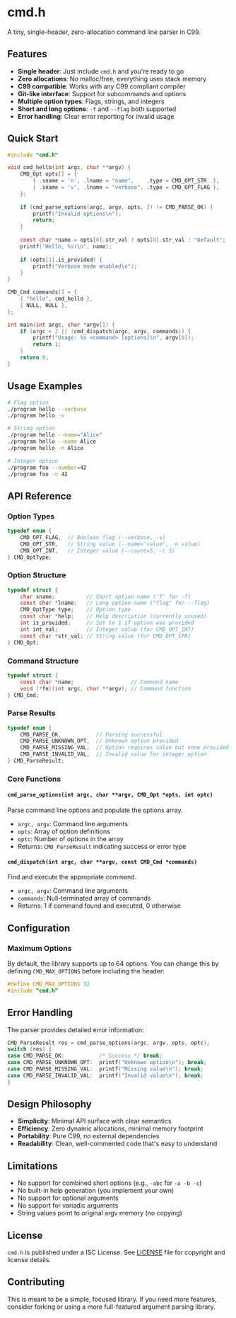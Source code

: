 # cmd.h

A tiny, single-header, zero-allocation command line parser in C99.

## Features

- **Single header**: Just include `cmd.h` and you're ready to go
- **Zero allocations**: No malloc/free, everything uses stack memory
- **C99 compatible**: Works with any C99 compliant compiler
- **Git-like interface**: Support for subcommands and options
- **Multiple option types**: Flags, strings, and integers
- **Short and long options**: `-f` and `--flag` both supported
- **Error handling**: Clear error reporting for invalid usage

## Quick Start

```c
#include "cmd.h"

void cmd_hello(int argc, char **argv) {
    CMD_Opt opts[] = {
        { .sname = 'n', .lname = "name",    .type = CMD_OPT_STR  },
        { .sname = 'v', .lname = "verbose", .type = CMD_OPT_FLAG },
    };
    
    if (cmd_parse_options(argc, argv, opts, 2) != CMD_PARSE_OK) {
        printf("Invalid options\n");
        return;
    }
    
    const char *name = opts[0].str_val ? opts[0].str_val : "Default";
    printf("Hello, %s!\n", name);
    
    if (opts[1].is_provided) {
        printf("Verbose mode enabled\n");
    }
}

CMD_Cmd commands[] = {
    { "hello", cmd_hello },
    { NULL, NULL },
};

int main(int argc, char *argv[]) {
    if (argc < 2 || !cmd_dispatch(argc, argv, commands)) {
        printf("Usage: %s <command> [options]\n", argv[0]);
        return 1;
    }
    return 0;
}
```

## Usage Examples

```bash
# Flag option
./program hello --verbose
./program hello -v

# String option
./program hello --name="Alice"
./program hello --name Alice
./program hello -n Alice

# Integer option
./program foo --number=42
./program foo -n 42
```

## API Reference

### Option Types

```c
typedef enum {
    CMD_OPT_FLAG,  // Boolean flag (--verbose, -v)
    CMD_OPT_STR,   // String value (--name="value", -n value)
    CMD_OPT_INT,   // Integer value (--count=5, -c 5)
} CMD_OptType;
```

### Option Structure

```c
typedef struct {
    char sname;          // Short option name ('f' for -f)
    const char *lname;   // Long option name ("flag" for --flag)
    CMD_OptType type;    // Option type
    const char *help;    // Help description (currently unused)
    int is_provided;     // Set to 1 if option was provided
    int int_val;         // Integer value (for CMD_OPT_INT)
    const char *str_val; // String value (for CMD_OPT_STR)
} CMD_Opt;
```

### Command Structure

```c
typedef struct {
    const char *name;                  // Command name
    void (*fn)(int argc, char **argv); // Command function
} CMD_Cmd;
```

### Parse Results

```c
typedef enum {
    CMD_PARSE_OK,           // Parsing successful
    CMD_PARSE_UNKNOWN_OPT,  // Unknown option provided
    CMD_PARSE_MISSING_VAL,  // Option requires value but none provided
    CMD_PARSE_INVALID_VAL,  // Invalid value for integer option
} CMD_ParseResult;
```

### Core Functions

#### `cmd_parse_options(int argc, char **argv, CMD_Opt *opts, int optc)`

Parse command line options and populate the options array.

- `argc, argv`: Command line arguments
- `opts`: Array of option definitions
- `optc`: Number of options in the array
- Returns: `CMD_ParseResult` indicating success or error type

#### `cmd_dispatch(int argc, char **argv, const CMD_Cmd *commands)`

Find and execute the appropriate command.

- `argc, argv`: Command line arguments
- `commands`: Null-terminated array of commands
- Returns: 1 if command found and executed, 0 otherwise

## Configuration

### Maximum Options

By default, the library supports up to 64 options. You can change this by defining `CMD_MAX_OPTIONS` before including the header:

```c
#define CMD_MAX_OPTIONS 32
#include "cmd.h"
```

## Error Handling

The parser provides detailed error information:

```c
CMD_ParseResult res = cmd_parse_options(argc, argv, opts, optc);
switch (res) {
case CMD_PARSE_OK:           /* Success */ break;
case CMD_PARSE_UNKNOWN_OPT:  printf("Unknown option\n"); break;
case CMD_PARSE_MISSING_VAL:  printf("Missing value\n"); break;
case CMD_PARSE_INVALID_VAL:  printf("Invalid value\n"); break;
}
```

## Design Philosophy

- **Simplicity**: Minimal API surface with clear semantics
- **Efficiency**: Zero dynamic allocations, minimal memory footprint
- **Portability**: Pure C99, no external dependencies
- **Readability**: Clean, well-commented code that's easy to understand

## Limitations

- No support for combined short options (e.g., `-abc` for `-a -b -c`)
- No built-in help generation (you implement your own)
- No support for optional arguments
- No support for variadic arguments
- String values point to original argv memory (no copying)

## License

`cmd.h` is published under a ISC License. See [LICENSE](LICENSE) file for copyright and license details.

## Contributing

This is meant to be a simple, focused library. If you need more features, consider forking or using a more full-featured argument parsing library.
